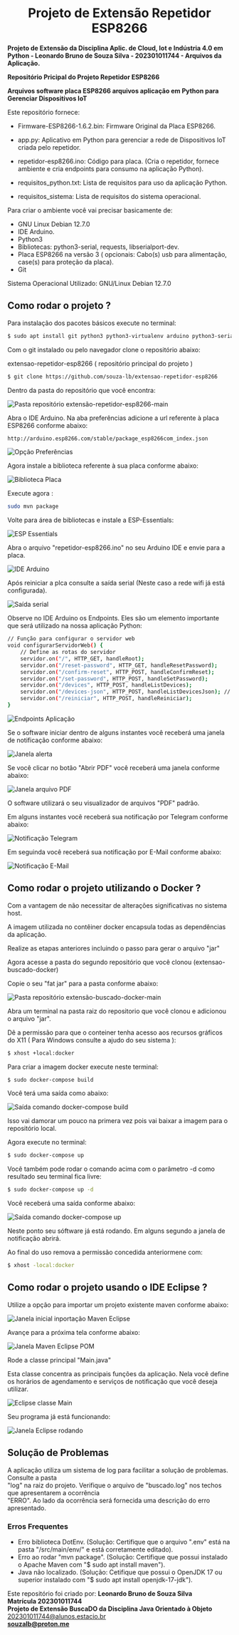 <h1 align=center>Projeto de Extensão Repetidor ESP8266</h1>

<b>Projeto de Extensão da Disciplina Aplic. de Cloud, Iot e Indústria 4.0 em Python - Leonardo Bruno de Souza Silva - 202301011744 - Arquivos da Aplicação.</b>

<b>Repositório Pricipal do Projeto Repetidor ESP8266</b>

<b>Arquivos software placa ESP8266 arquivos aplicação em Python para Gerenciar Dispositivos IoT</b>

Este repositório fornece:

* Firmware-ESP8266-1.6.2.bin: Firmware Original da Placa ESP8266.

* app.py: Aplicativo em Python para gerenciar a rede de Dispositivos IoT criada pelo repetidor.

* repetidor-esp8266.ino: Código para placa. (Cria o repetidor, fornece ambiente e cria endpoints para consumo na aplicação Python).

* requisitos_python.txt: Lista de requisitos para uso da aplicação Python.

* requisitos_sistema: Lista de requisitos do sistema operacional. 

Para criar o ambiente você vai precisar basicamente de:

* GNU Linux Debian 12.7.0
* IDE Arduino.
* Python3
* Bibliotecas: python3-serial, requests, libserialport-dev.
* Placa ESP8266 na versão 3 ( opcionais: Cabo(s) usb para alimentação, case(s) para proteção da placa).
* Git

Sistema Operacional Utilizado:  GNU/Linux Debian 12.7.0  


<h2>Como rodar o projeto ?</h2>

Para instalação dos pacotes básicos 
execute no terminal:

```bash
$ sudo apt install git python3 python3-virtualenv arduino python3-serial libserialport-dev
```

Com o git instalado ou pelo navegador clone o repositório abaixo:

extensao-repetidor-esp8266 ( repositório principal do projeto )
```bash
$ git clone https://github.com/souza-lb/extensao-repetidor-esp8266
```

Dentro da pasta do repositório que você encontra:  

![Pasta repositório extensão-repetidor-esp8266-main](/imagens/arquivos-repositorio.png)  

Abra o IDE Arduino. Na aba preferências adicione a url referente à placa ESP8266 conforme abaixo:


```bash
http://arduino.esp8266.com/stable/package_esp8266com_index.json
```

![Opção Preferências](/imagens/repositorio-placa.png)  


Agora instale a biblioteca referente à sua placa conforme abaixo:


![Biblioteca Placa](/imagens/gestao-placas.png)  

Execute agora :

```bash
sudo mvn package
```

Volte para área de bibliotecas e instale a ESP-Essentials:


![ESP Essentials](/imagens/esp-essentials.png)  

Abra o arquivo "repetidor-esp8266.ino" no seu Arduino IDE e envie para a placa.

![IDE Arduino](/imagens/ide-arduino-includes.png)  

Após reiniciar a plca consulte a saída serial (Neste caso a rede wifi já está configurada).

![Saída serial](/imagens/monitor-serial.png)   

Observe no IDE Arduino os Endpoints. Eles são um elemento importante que será utilizado na nossa aplicação Python:


```bash
// Função para configurar o servidor web
void configurarServidorWeb() {
    // Define as rotas do servidor
    servidor.on("/", HTTP_GET, handleRoot);
    servidor.on("/reset-password", HTTP_GET, handleResetPassword);
    servidor.on("/confirm-reset", HTTP_POST, handleConfirmReset);
    servidor.on("/set-password", HTTP_POST, handleSetPassword);
    servidor.on("/devices", HTTP_POST, handleListDevices);
    servidor.on("/devices-json", HTTP_POST, handleListDevicesJson); // Novo endpoint
    servidor.on("/reiniciar", HTTP_POST, handleReiniciar);
}
```

![Endpoints Aplicação](/imagens/endpoints-importantes.png)   


Se o software iniciar dentro de alguns instantes você receberá uma janela de notificação conforme abaixo:  

![Janela alerta](/imagens/janela-alerta-app.png)  

Se você clicar no botão "Abrir PDF" você receberá uma janela conforme abaixo:  

![Janela arquivo PDF](/imagens/janela-arquivo-pdf-do.png)  

O software utilizará o seu visualizador de arquivos "PDF" padrão.

Em alguns instantes você receberá sua notificação por Telegram conforme abaixo:  

![Notificação Telegram](/imagens/notificacao-telegram.png)


Em seguinda você receberá sua notificação por E-Mail conforme abaixo:  

![Notificação E-Mail](/imagens/notificacao-email.png)  


<h2>Como rodar o projeto utilizando o Docker ?</h2>  

Com a vantagem de não necessitar de alterações significativas no sistema host.<p>
A imagem utilizada no contêiner docker encapsula todas as dependências da aplicação.  


Realize as etapas anteriores incluindo o passo para gerar o arquivo "jar"

Agora acesse a pasta do segundo repositório que você clonou (extensao-buscado-docker)

Copie o seu "fat jar" para a pasta conforme abaixo:  

![Pasta repositório extensão-buscado-docker-main](/imagens/pasta-extensao-buscado-docker-main.png)  

Abra um terminal na pasta raiz do repositorio que você clonou e adicionou o arquivo "jar".

Dê a permissão para que o conteiner tenha acesso aos recursos gráficos do X11 ( Para Windows consulte a ajudo do seu sistema ):

```bash
$ xhost +local:docker
```

Para criar a imagem docker execute neste terminal:  

```bash
$ sudo docker-compose build
```

Você terá uma saída como abaixo:  

![Saída comando docker-compose build](/imagens/docker-compose-build.png)  

Isso vai damorar um pouco na primera vez pois vai baixar a imagem para o repositório local.

Agora execute no terminal:

```bash
$ sudo docker-compose up
```
Você também pode rodar o comando acima com o parâmetro -d como resultado seu terminal fica livre:

```bash
$ sudo docker-compose up -d
```

Você receberá uma saída conforme abaixo:  

![Saída comando docker-compose up](/imagens/docker-compose-up.png)  

Neste ponto seu sóftware já está rodando. Em alguns segundo a janela de notificação abrirá.

Ao final do uso remova a permissão concedida anteriormene com:

```bash
$ xhost -local:docker
```

<h2>Como rodar o projeto usando o IDE Eclipse ?</h2>

Utilize a opção para importar um projeto existente maven conforme abaixo:  

![Janela inicial inportação Maven Eclipse](/imagens/eclipse-projeto-maven-existente.png)  

Avançe para a próxima tela conforme abaixo:  

![Janela Maven Eclipse POM](/imagens/eclipse-projeto-maven-existente-pom.png)  

Rode a classe principal "Main.java"  

Esta classe concentra as principais funções da aplicação. Nela você define os horários de agendamento e serviços de notificação que você deseja utilizar.  

![Eclipse classe Main](/imagens/classe-main-eclipse.png)  

Seu programa já está funcionando:  

![Janela Eclipse rodando](/imagens/classe-main-eclipse-rodando.png)  

<h2>Solução de Problemas</h2>  

A aplicação utiliza um sistema de log para facilitar a solução de problemas. Consulte a pasta  
"log" na raiz do projeto. Verifique o arquivo de "buscado.log" nos techos que apresentarem a ocorrência  
"ERRO". Ao lado da ocorrência será fornecida uma descrição do erro apresentado.  

<h3>Erros Frequentes</h3>

* Erro biblioteca DotEnv. (Solução: Certifique que o arquivo ".env" está na pasta "/src/main/env/" e está corretamente editado).
* Erro ao rodar "mvn package". (Solução: Certifique que possui instalado o Apache Maven com "$ sudo apt install maven").
* Java não localizado. (Solução: Cetifique que possui o OpenJDK 17 ou superior instalado com "$ sudo apt install openjdk-17-jdk").



Este repositório foi criado por: <b>Leonardo Bruno de Souza Silva</b><br>
<b>Matrícula 202301011744</b><br>
<b>Projeto de Extensão BuscaDO da Disciplina Java Orientado à Objeto</b><br>
202301011744@alunos.estacio.br<br>
<b>souzalb@proton.me</b>

